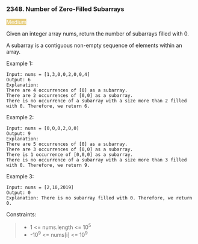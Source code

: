 <h3>2348. Number of Zero-Filled Subarrays</h3>

<span style="background-color:e6cb78; color:white">Medium</span>

Given an integer array nums, return the number of subarrays filled with 0.

A subarray is a contiguous non-empty sequence of elements within an array.



Example 1:

    Input: nums = [1,3,0,0,2,0,0,4]
    Output: 6
    Explanation:
    There are 4 occurrences of [0] as a subarray.
    There are 2 occurrences of [0,0] as a subarray.
    There is no occurrence of a subarray with a size more than 2 filled with 0. Therefore, we return 6.

Example 2:

    Input: nums = [0,0,0,2,0,0]
    Output: 9
    Explanation:
    There are 5 occurrences of [0] as a subarray.
    There are 3 occurrences of [0,0] as a subarray.
    There is 1 occurrence of [0,0,0] as a subarray.
    There is no occurrence of a subarray with a size more than 3 filled with 0. Therefore, we return 9.

Example 3:

    Input: nums = [2,10,2019]
    Output: 0
    Explanation: There is no subarray filled with 0. Therefore, we return 0.



Constraints:

> - 1 <= nums.length <= 10<sup>5</sup>
> - -10<sup>9</sup> <= nums[i] <= 10<sup>9</sup>

